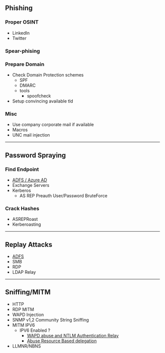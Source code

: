 ## Phishing
### Proper OSINT
- LinkedIn
- Twitter
### Spear-phising
### Prepare Domain
- Check Domain Protection schemes
	- SPF
	- DMARC
	- tools
		- spoofcheck
- Setup convincing available tld
### Misc 
- Use company corporate mail if available
- Macros
- UNC mail injection

***

## Password Spraying
### Find Endpoint
- [ADFS / Azure AD](file:///C:/Users/karim/Downloads/Troopers%2019%20-%20I%20am%20AD%20FS%20and%20So%20Can%20You.pdf%20_%20Medium.html)
- Exchange Servers
- Kerberos
	- AS REP Preauth User/Password BruteForce
### Crack  Hashes
- ASREPRoast
- Kerberoasting

***

## Replay Attacks
- [ADFS](https://cqureacademy.com/blog/replaying-adfs-claims-with-fiddler)
- SMB
- RDP
- LDAP Relay
			
***

## Sniffing/MITM
- HTTP
- RDP MITM
- WAPD Injection
- SNMP v1,2 Community String Sniffing
- MITM IPV6
	- IPV6 Enabled ?
		- [WAPD abuse and NTLM Authentication Relay](https://blog.fox-it.com/2018/01/11/mitm6-compromising-ipv4-networks-via-ipv6/)
		- [Abuse Resource Based delegation](https://dirkjanm.io/worst-of-both-worlds-ntlm-relaying-and-kerberos-delegation/)
- LLMNR/NBNS